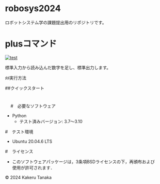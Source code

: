 # robosys2024

ロボットシステム学の課題提出用のリポジトリです。

# plusコマンド
[![test](https://github.com/TanakaKakeru/robosys2024/actions/workflows/test.yml/badge.svg)](https://github.com/TanakaKakeru/robosys2024/actions/workflows/test.yml)

標準入力から読み込んだ数字を足し、標準出力します。

♯♯実行方法

##クイックスタート

# 

　
#　必要なソフトウェア
- Python
  - テスト済みバージョン: 3.7～3.10

#　テスト環境
- Ubuntu 20.04.6 LTS

#　ライセンス
- このソフトウェアパッケージは，3条項BSDライセンスの下，再頒布および使用が許可されます．

© 2024 Kakeru Tanaka
